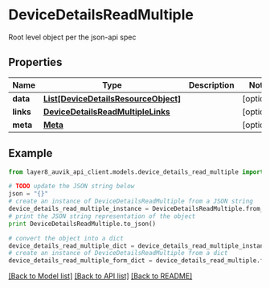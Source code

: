 # DeviceDetailsReadMultiple

Root level object per the json-api spec

## Properties
Name | Type | Description | Notes
------------ | ------------- | ------------- | -------------
**data** | [**List[DeviceDetailsResourceObject]**](DeviceDetailsResourceObject.md) |  | [optional] 
**links** | [**DeviceDetailsReadMultipleLinks**](DeviceDetailsReadMultipleLinks.md) |  | [optional] 
**meta** | [**Meta**](Meta.md) |  | [optional] 

## Example

```python
from layer8_auvik_api_client.models.device_details_read_multiple import DeviceDetailsReadMultiple

# TODO update the JSON string below
json = "{}"
# create an instance of DeviceDetailsReadMultiple from a JSON string
device_details_read_multiple_instance = DeviceDetailsReadMultiple.from_json(json)
# print the JSON string representation of the object
print DeviceDetailsReadMultiple.to_json()

# convert the object into a dict
device_details_read_multiple_dict = device_details_read_multiple_instance.to_dict()
# create an instance of DeviceDetailsReadMultiple from a dict
device_details_read_multiple_form_dict = device_details_read_multiple.from_dict(device_details_read_multiple_dict)
```
[[Back to Model list]](../README.md#documentation-for-models) [[Back to API list]](../README.md#documentation-for-api-endpoints) [[Back to README]](../README.md)


